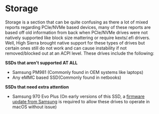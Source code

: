 # Storage

Storage is a section that can be quite confusing as there a lot of mixed reports regarding PCIe/NVMe based devices, many of these reports are based off old information from back when PCIe/NVMe drives were not natively supported like block size mattering or require kexts/.efi drivers. Well, High Sierra brought native support for these types of drives but certain ones still do not work and can cause instability if not removed/blocked out at an ACPI level. These drives include the following:

**SSDs that aren't supported AT ALL**

* Samsung PM981 (Commonly found in OEM systems like laptops)
* Any eMMC based SSD(Commonly found in netbooks)

**SSDs that need extra attention**

* Samsung 970 Evo Plus (On early versions of this SSD, a [firmware update from Samsung](https://www.samsung.com/semiconductor/minisite/ssd/download/tools/) is required to allow these drives to operate in macOS without issue)
